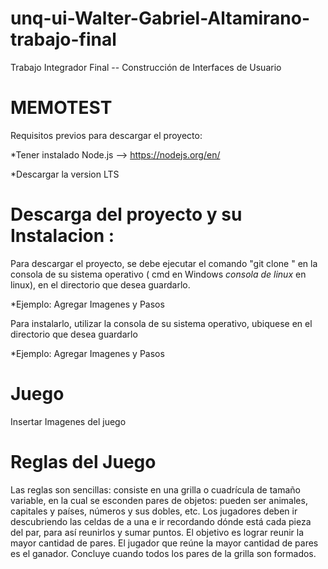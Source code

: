 # unq-ui-Walter-Gabriel-Altamirano-trabajo-final
Trabajo Integrador Final -- Construcción de Interfaces de Usuario

# MEMOTEST
Requisitos previos para descargar el proyecto:
 
 *Tener instalado Node.js --> https://nodejs.org/en/
   
   *Descargar la version LTS

# Descarga del proyecto y su Instalacion :
Para descargar el proyecto, se debe ejecutar el comando "git clone <URL-del-proyecto>" en la consola de su sistema operativo ( cmd en Windows *consola de linux* en linux), en el directorio que desea guardarlo.
  
  *Ejemplo:
    Agregar Imagenes y Pasos

Para instalarlo, utilizar la consola de su sistema operativo, ubiquese en el directorio que desea guardarlo

  *Ejemplo:
    Agregar Imagenes y Pasos

# Juego
Insertar Imagenes del juego
# Reglas del Juego
Las reglas son sencillas: consiste en una grilla o cuadrícula de tamaño variable, en la cual se esconden pares de objetos: pueden ser animales, capitales y países, números y sus dobles, etc. Los jugadores deben ir descubriendo las celdas de a una e ir recordando dónde está cada pieza del par, para así reunirlos y sumar puntos. El objetivo es lograr reunir la mayor cantidad de pares. El jugador que reúne la mayor cantidad de pares es el ganador. Concluye cuando todos los pares de la grilla son formados.


